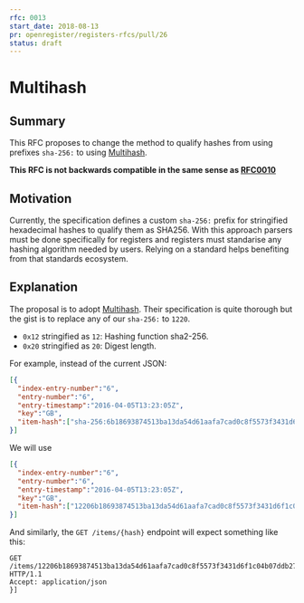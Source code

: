 ```yaml
---
rfc: 0013
start_date: 2018-08-13
pr: openregister/registers-rfcs/pull/26
status: draft
---
```


# Multihash

## Summary

This RFC proposes to change the method to qualify hashes from using prefixes
`sha-256:` to using [Multihash](https://multiformats.io/multihash/).

**This RFC is not backwards compatible in the same sense as
[RFC0010](https://github.com/openregister/registers-rfcs/pull/24)**

## Motivation

Currently, the specification defines a custom `sha-256:` prefix for
stringified hexadecimal hashes to qualify them as SHA256. With this approach
parsers must be done specifically for registers and registers must standarise
any hashing algorithm needed by users. Relying on a standard helps benefiting
from that standards ecosystem.

## Explanation

The proposal is to adopt [Multihash](https://multiformats.io/multihash/).
Their specification is quite thorough but the gist is to replace any of our
`sha-256:` to `1220`.

* `0x12` stringified as `12`: Hashing function sha2-256.
* `0x20` stringified as `20`: Digest length.

For example, instead of the current JSON:

```json
[{
  "index-entry-number":"6",
  "entry-number":"6",
  "entry-timestamp":"2016-04-05T13:23:05Z",
  "key":"GB",
  "item-hash":["sha-256:6b18693874513ba13da54d61aafa7cad0c8f5573f3431d6f1c04b07ddb27d6bb"]
}]
```

We will use

```json
[{
  "index-entry-number":"6",
  "entry-number":"6",
  "entry-timestamp":"2016-04-05T13:23:05Z",
  "key":"GB",
  "item-hash":["12206b18693874513ba13da54d61aafa7cad0c8f5573f3431d6f1c04b07ddb27d6bb"]
}]
```

And similarly, the `GET /items/{hash}` endpoint will expect something like
this:

```http
GET /items/12206b18693874513ba13da54d61aafa7cad0c8f5573f3431d6f1c04b07ddb27d6bb HTTP/1.1
Accept: application/json
}]
```
